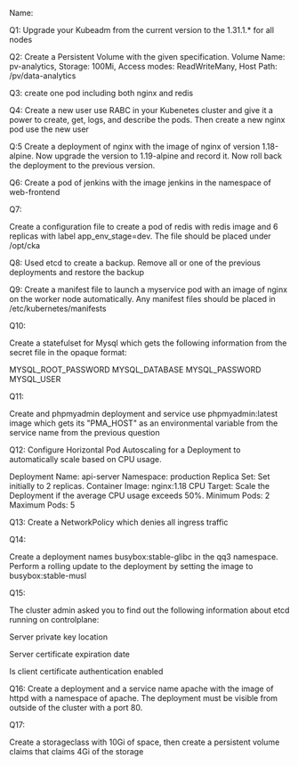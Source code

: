Name:

Q1: Upgrade your Kubeadm from the current version to the 1.31.1.* for all nodes

Q2: Create a Persistent Volume with the given specification. Volume Name: pv-analytics, Storage: 100Mi, Access modes: ReadWriteMany, Host Path: /pv/data-analytics

Q3: create one pod including both nginx and redis

Q4: Create a new user use RABC in your Kubenetes cluster and give it a power to create, get, logs, and describe the pods. Then create a new nginx pod use the new user

Q:5 Create a deployment of nginx with the image of nginx of version 1.18-alpine. Now upgrade the version to 1.19-alpine and record it. Now roll back the deployment to the previous version.

Q6: Create a pod of jenkins with the image jenkins in the namespace of web-frontend

Q7:

Create a configuration file to create a pod of redis with redis image and 6 replicas with label app_env_stage=dev. The file should be placed under /opt/cka

Q8: Used etcd to create a backup. Remove all or one of the previous deployments and restore the backup

Q9: Create a manifest file to launch a myservice pod with an image of nginx on the worker node automatically. Any manifest files should be placed in /etc/kubernetes/manifests

Q10:

Create a statefulset for Mysql which gets the following information from the secret file in the opaque format:

MYSQL_ROOT_PASSWORD MYSQL_DATABASE MYSQL_PASSWORD MYSQL_USER

Q11:

Create and phpmyadmin deployment and service use phpmyadmin:latest image which gets its "PMA_HOST" as an environmental variable from the service name from the previous question

Q12: Configure Horizontal Pod Autoscaling for a Deployment to automatically scale based on CPU usage.

Deployment Name: api-server Namespace: production Replica Set: Set initially to 2 replicas. Container Image: nginx:1.18 CPU Target: Scale the Deployment if the average CPU usage exceeds 50%. Minimum Pods: 2 Maximum Pods: 5

Q13: Create a NetworkPolicy which denies all ingress traffic

Q14:

Create a deployment names busybox:stable-glibc in the qq3 namespace. Perform a rolling update to the deployment by setting the image to busybox:stable-musl

Q15:

The cluster admin asked you to find out the following information about etcd running on controlplane:

Server private key location

Server certificate expiration date

Is client certificate authentication enabled

Q16: Create a deployment and a service name apache with the image of httpd with a namespace of apache. The deployment must be visible from outside of the cluster with a port 80.

Q17:

Create a storageclass with 10Gi of space, then create a persistent volume claims that claims 4Gi of the storage
